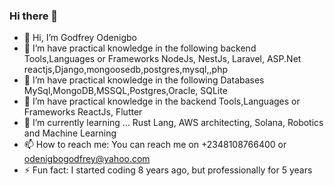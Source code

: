 ### Hi there 👋

<!--
**OdenigboGodfrey/OdenigboGodfrey** is a ✨ _special_ ✨ repository because its `README.md` (this file) appears on your GitHub profile.
-->

- 👋 Hi, I’m Godfrey Odenigbo
- 👀 I’m have practical knowledge in the following backend Tools,Languages or Frameworks NodeJs, NestJs, Laravel, ASP.Net reactjs,Django,mongoosedb,postgres,mysql,,php
- 👀 I’m have practical knowledge in the following Databases MySql,MongoDB,MSSQL,Postgres,Oracle, SQLite
- 👀 I’m have practical knowledge in the backend Tools,Languages or Frameworks ReactJs, Flutter
- 🌱 I’m currently learning ... Rust Lang, AWS architecting, Solana, Robotics and Machine Learning
- 📫 How to reach me: You can reach me on +2348108766400 or odenigbogodfrey@yahoo.com
- ⚡ Fun fact: I started coding 8 years ago, but professionally for 5 years
